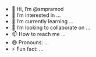 - 👋 Hi, I’m @smpramod
- 👀 I’m interested in ...
- 🌱 I’m currently learning ...
- 💞️ I’m looking to collaborate on ...
- 📫 How to reach me ...
- 😄 Pronouns: ...
- ⚡ Fun fact: ...

<!---
smpramod/smpramod is a ✨ special ✨ repository because its `README.md` (this file) appears on your GitHub profile.
You can click the Preview link to take a look at your changes.
--->
